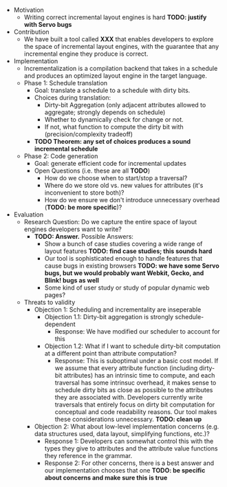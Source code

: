 * Motivation
  * Writing correct incremental layout engines is hard **TODO: justify with Servo bugs**
* Contribution
  * We have built a tool called **XXX** that enables developers to explore the space of incremental layout engines, with the guarantee that any incremental engine they produce is correct.
* Implementation
  * Incrementalization is a compilation backend that takes in a schedule and produces an optimized layout engine in the target language.
  * Phase 1: Schedule translation
    * Goal: translate a schedule to a schedule with dirty bits.
    * Choices during translation:
      * Dirty-bit Aggregation (only adjacent attributes allowed to aggregate; strongly depends on schedule)
      * Whether to dynamically check for change or not.
      * If not, what function to compute the dirty bit with (precision/complexity tradeoff)
    * **TODO Theorem: any set of choices produces a sound incremental schedule**
  * Phase 2: Code generation
    * Goal: generate efficient code for incremental updates
    * Open Questions (i.e. these are all **TODO**)
      * How do we choose when to start/stop a traversal?
      * Where do we store old vs. new values for attributes (it's inconvenient to store both)?
      * How do we ensure we don't introduce unnecessary overhead (**TODO: be more specific**)?
* Evaluation
  * Research Question: Do we capture the entire space of layout engines developers want to write?
    * **TODO: Answer.** Possible Answers:
      * Show a bunch of case studies covering a wide range of layout features **TODO: find case studies; this sounds hard**
      * Our tool is sophisticated enough to handle features that cause bugs in existing browsers **TODO: we have some Servo bugs, but we would probably want Webkit, Gecko, and Blink! bugs as well**
      * Some kind of user study or study of popular dynamic web pages?
  * Threats to validity
    * Objection 1: Scheduling and incrementality are inseperable
      * Objection 1.1: Dirty-bit aggregation is strongly schedule-dependent
        * Response: We have modified our scheduler to account for this
      * Objection 1.2: What if I want to schedule dirty-bit computation at a different point than attribute computation?
        * Response: This is suboptimal under a basic cost model. If we
        assume that every attribute function (including dirty-bit attributes)
        has an intrinsic time to compute, and each traversal has some intrinsuc
        overhead, it makes sense to schedule dirty bits as close as possible to
        the attributes they are associated with. Developers currently write
        traversals that entirely focus on dirty bit computation for conceptual
        and code readability reasons. Our tool makes these considerations
        unnecessary. **TODO: clean up**
    * Objection 2: What about low-level implementation concerns (e.g. data structures used, data layout, simplifying functions, etc.)?
      * Response 1: Developers can somewhat control this with the types they give to attributes and the attribute value functions they reference in the grammar.
      * Response 2: For other concerns, there is a best answer and our implementation chooses that one **TODO: be specific about concerns and make sure this is true**
